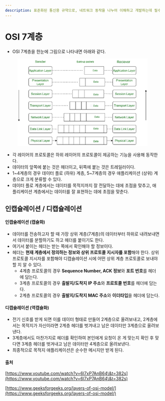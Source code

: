 ```yaml
---
description: 표준화된 통신용 규약으로, 네트워크 동작을 나누어 이해하고 개발하는데 필수적인 개념이다.
---
```


# OSI 7계층

* OSI 7계층을 한눈에 그림으로 나타내면 아래와 같다.

<figure><img src="../../../.gitbook/assets/image (1) (1) (1) (1) (1) (1) (1) (1) (1) (1) (1) (1) (1) (1) (1) (1) (1) (1) (1) (1) (1) (1) (1) (1) (1) (1) (1) (1) (1) (1) (1) (1) (1) (1) (1).png" alt=""><figcaption></figcaption></figure>

* 각 레이어의 프로토콜은 하위 레이어의 프로토콜이 제공하는 기능을 사용해 동작한다.
* 데이터의 앞쪽에 붙는 것은 헤더이고, 뒤쪽에 붙는 것은 트레일러이다.
* 1\~4계층의 경우 데이터 플로 (하위) 계층, 5\~7계층의 경우 애플리케이션 (상위) 계층으로 크게 분류할 수 있다.
* 데이터 플로 계층에서는 데이터를 목적지까지 잘 전달하는 데에 초점을 맞추고, 애플리케이션 계층에서는 데이터를 잘 표현하는 데에 초점을 맞춘다.

## 인캡슐레이션 / 디캡슐레이션

#### 인캡슐레이션 (캡슐화)

* 데이터를 전송하고자 할 때 가장 상위 계층(7계층)의 데이터부터 하위로 내려보내면서 데이터를 분할하기도 하고 헤더를 붙이기도 한다.
* 여기서 붙이는 헤더는 받는 쪽에서 확인해야 할 정보이다.
* 헤더는 **현재 계층에서 정의하는 정보와 상위 프로토콜 지시자를 포함**해야 한다. 상위 프로토콜 지시자를 포함해야 디캡슐레이션 시에 어떤 상위 계층 프로토콜로 보내야 할 지 알 수 있다.
  * 4계층 프로토콜의 경우 **Sequence Number, ACK 정보**와 **포트 번호**를 헤더에 담는다.
  * 3계층 프로토콜의 경우 **출발지/도착지 IP 주소**와 **프로토콜 번호**를 헤더에 담는다.
  * 2계층 프로토콜의 경우 **출발지/도착지 MAC 주소**와 **이더타입**을 헤더에 담는다.

#### 디캡슐레이션 (역캡슐화)

* 전기 신호를 받게 되면 이를 데이터 형태로 만들어 2계층으로 올려보내고, 2계층에서는 목적지가 자신이라면 2계층 헤더를 벗겨내고 남은 데이터만 3계층으로 올려보낸다.
* 3계층에서도 마찬가지로 헤더를 확인하여 본인에게 요청이 온 게 맞는지 확인 후 맞다면 3계층 헤더를 벗겨내고 남은 데이터만 4계층으로 올려보낸다.
* 최종적으로 목적지 애플리케이션은 순수한 메시지만 받게 된다.

#### 출처

[https://www.youtube.com/watch?v=6l7xP7AnB64\&t=382s](https://www.youtube.com/watch?v=6l7xP7AnB64\&t=382s)

[https://www.geeksforgeeks.org/layers-of-osi-model/](https://www.geeksforgeeks.org/layers-of-osi-model/)
